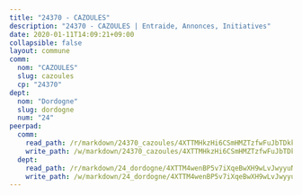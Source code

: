 ```yaml
---
title: "24370 - CAZOULES"
description: "24370 - CAZOULES | Entraide, Annonces, Initiatives"
date: 2020-01-11T14:09:21+09:00
collapsible: false
layout: commune
comm:
  nom: "CAZOULES"
  slug: cazoules
  cp: "24370"
dept:
  nom: "Dordogne"
  slug: dordogne
  num: "24"
peerpad:
  comm:
    read_path: /r/markdown/24370_cazoules/4XTTMHkzHi6CSmHMZTzfwFuJbTDkkrTucFyYvNks4ztt6cWNx
    write_path: /w/markdown/24370_cazoules/4XTTMHkzHi6CSmHMZTzfwFuJbTDkkrTucFyYvNks4ztt6cWNx-K3TgTrvJMZ5ywZSRoY3RjeL8rifJfFtpYeH3uvKhazWUPSkafMAT1a5WbQ8mVCTjaP5B3PvozDmJnp1moCELWSBqkzDehwbM85Wk3pKwUEUXeT2SnwtM6sVpUjq4JzEQFCp9Mwac
  dept:
    read_path: /r/markdown/24_dordogne/4XTTM4wenBP5v7iXqeBwXH9wLvJwyyuNKzLxRyGzSZXmCuzgg
    write_path: /w/markdown/24_dordogne/4XTTM4wenBP5v7iXqeBwXH9wLvJwyyuNKzLxRyGzSZXmCuzgg-K3TgUusQQUSAmJPXozCTSBeqjqksxkVWGVxtHwEFrs5RuocQr8weKG2oQg7MVeg2F9Hhv7ggtBiBU8D9pdXEPa9M67VU3BzgAG9BCtQw3VY3Xcxk2YSegk3iUXMkpicGxxJr7mWp
---
```


